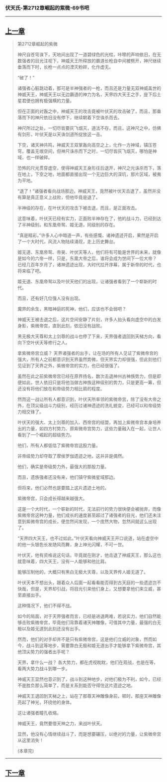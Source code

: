 ### 伏天氏-第2712章崛起的紫微-69书吧

--------
[上一章](./9a46b04782f7e31cc0f0c4dc5ce43bcc.md)
--------


>
>
>
>第2712章崛起的紫微
>
>神尺自苍穹诛下，天地间出现了一道碧绿色的光柱，咔嚓的声响依旧，在无数强者的目光注视下，神威天王所释放的霸道长枪自中间被劈开，神尺继续垂落而下时，长枪一点点的湮灭粉碎，化作虚无。
>
>“破了！”
>
>诸强者心脏跳动着，那可是半神强者的一枪，而且还是力量无双神威盖世的神威天王，神威天王以无边霸道的神力为名，天界四大天王之手，座下后土星君便也拥有极强横的力量。
>
>但在正面的对轰之中，神威天王的攻击竟被叶伏天的攻击破了，而且，那垂落而下的神尺依旧没有停下，继续朝着下空诛杀而去。
>
>神尺所过之处，一切尽皆要灰飞烟灭，道法不存，而且，这神尺之中，仿佛有剑形，叶伏天是以天诛剑道所绽放这一击。
>
>下空，诸天神共鸣，神威天王双掌轰向高空之上，化作一方神域，镇压苍穹，覆盖无垠空间，但神尺诛杀而下之时，一切尽皆灰飞烟灭，哪怕是神域，也一样破碎。
>
>恐怖的尺光贯穿虚空，使得神威天王身形往后退开，神尺之光诛杀而下，落在地上，下空之地，地面都直接出现一个无边巨大的深坑，那片区域，被夷为平地。
>
>“退了！”诸强者看向战场那边，神威天王，竟然被叶伏天击退了，虽然并没有算是真正意义上战败，但他毕竟是退了。
>
>半神级的存在，在叶伏天的攻击下被击退，而且，是正面攻击。
>
>这意味着，叶伏天已经有实力，正面败半神存在了，他的战斗力，已经到达了半神级别，和东凰帝鸳、姬无道，同级别的存在。
>
>“真是精彩。”许多人心中暗道一声，有些感慨，诸神遗迹开启，果然是开启了一个大时代，风流人物陆续涌现，走上历史舞台。
>
>姬无道、东凰帝鸳、帝昊、叶伏天等人，他们将有可能是世界的未来，就像是如今的六帝一样，只是，东凰大帝之后，谁将会成为世间下一位大帝？
>已经几百年岁月了，诸神遗迹出现，大时代拉开序幕，属于新帝的时代，也将来临了吧。
>
>姬无道、东凰帝鸳以及叶伏天他们的出现，让诸强者看到了一个崭新的时代。
>
>而且，还有好几位强人没有出现。
>
>魔界的余生，黑暗神庭的死神，他们，应该也不会弱吧？
>
>神威天王被击退之后，这片空间安静了片刻，许多人抬头看向虚空中的白发身影，紫微帝宫，直到此刻，依旧没有战败。
>
>黑无极大天尊和太上剑尊的战斗也停了下来，天界强者退回到天梯方向，看向下空叶伏天等修行之人。
>
>拿紫微帝宫立威？
>天界诸强者的出手，让在场的所有人见证了紫微帝宫的强大，所有人之前都意识到天界虽然势微，但天界实力却很强，但此刻他们见证到了天界之外，紫微帝宫的实力，也已经很强了。
>
>虽然在此之前紫微帝宫已经在原界扬名，数次击退神州古神族势力，但是即便如此，世人依旧只是将他当做古神族这种级别的势力，只是更高一筹，但还没有将他们放在和帝级势力相比肩的程度。
>
>然而这一战让所有人都意识到，叶伏天所率领的紫微帝宫，除了没有大帝之外，在顶尖级战斗力级别，经历过诸神遗迹的洗礼蜕变，已经可以和帝级势力相交锋了。
>
>叶伏天的强大、太上剑尊的加入、西帝宫的结盟，再加上紫微帝宫本身培养出的力量，如四方村势力、原紫微帝宫势力，这些力量融入在一起，让世人看到了一个崛起的超级势力。
>
>他们，所有人都低估了紫微帝宫这股力量。
>
>非帝级势力却夺取了摩侯罗伽遗迹之地，这并非是偶然。
>
>他们，确实是帝级势力外，最强大的那股力量。
>
>而且，遗族强者还没有来，他们镇守紫微星域那边。
>
>但将来，他们必然也是要踏上这片遗迹土地的。
>
>紫微帝宫，只会成长得越来越强大。
>
>这是一个大时代，一个崭新的时代，无法前行的势力很快便会被抛弃，而像紫微帝宫这种力量，他们成长的速度甚至超过了诸强者的目光，他们还未注意到紫微帝宫的成长，便忽然间发现，一个庞然大物，忽然间就这么出现了。
>
>“天界四大天王，也不过如此。”叶伏天看向神威天王开口说道，站在虚空中的他一头银色长发随风而舞，身上神光闪耀，不可一世。
>
>叶伏天，他有资格说这句话，毕竟就在刚才，他击退了神威天王，那么这也就意味着，四大天王，没有一人能够和他比肩。
>
>能够压制他的，大概只有黑白无极大天尊，以及天界传人姬无道了。
>
>叶伏天本不想出头，跟着众人后面一起看看能否得到古天庭的一些遗迹岂不快哉，但是，天界却引战，将目光引来他们身上，又想要拿他们来立威，甚至直接出手。
>
>这种情况下，他们不得不战。
>
>如今的局面，对于天界强者而言，已经是进退两难，若说实力，他们自然能够击败紫微帝宫，毕竟他们背靠着诸天神雕像，可借其中力量，最强的白无极以及姬无道到此刻还没有出手。
>
>然而，他们的对手却并不是只有紫微帝宫，这是他们立威的对象，然而如今，战斗到这等地步，需要靠白无极和姬无道出手才能够拿下紫微帝宫，其他顶尖势力的强者出手呢？
>
>天界，拿什么一战？
>各大势力，都在虎视眈眈，他们在观战，也是在等，看两大势力战斗到哪一步。
>
>神威天王显然也意识到了，战斗到这种地步，对他们极为不利，如今，已经不是胜负那么简单了，而是关系到能否守得住这片遗迹之地。
>
>神威天王退回到天梯之上，站在了那尊天神雕像身前，顿时，那座天神雕像亮起了神光，环绕他的身体。
>
>这让诸强者瞳孔收缩。
>
>神威天王，竟然要借天神之力，来战叶伏天。
>
>显然，他没有心情继续战斗了，而是想要碾压，以绝对的力量，让紫微帝宫从这里消失！
>
>(本章完)
>
>

--------
[下一章](./5f47d99d33faebf00c208cb4ed960cf4.md)
--------
